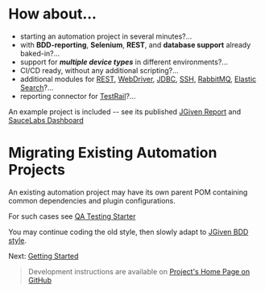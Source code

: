 # How about...

* starting an automation project in several minutes?...
* with __BDD-reporting__, __Selenium__, __REST__, and __database support__
  already baked-in?...
* support for ___multiple device types___ in different environments?...
* CI/CD ready, without any additional scripting?...
* additional modules
  for [REST](qa-jgiven-rest/index.html), [WebDriver](qa-jgiven-webdriver/index.html), [JDBC](qa-jgiven-jdbc/index.html), [SSH](qa-jgiven-ssh/index.html), [RabbitMQ](qa-jgiven-rabbitmq/index.html), [Elastic Search](qa-jgiven-elasticsearch/index.html)?...
* reporting connector for [TestRail](qa-testrail-reporter/index.html)?...

An example project is included -- see its published
[JGiven Report](https://java.qa-automation-starter.aherscu.dev/qa-testing-parent/qa-testing-example/jgiven-reports/functional-dev/local/html/index.html#/all)
and [SauceLabs Dashboard](https://app.saucelabs.com/open_sauce/user/oauth-adrian.herscu-d81b6/tests?ownerId=oauth-adrian.herscu-d81b6&ownerType=user&ownerName=oauth-adrian.herscu-d81b6&start=alltime)

# Migrating Existing Automation Projects

An existing automation project may have its own parent POM containing common dependencies and plugin configurations.

For such cases see [QA Testing Starter](qa-testing-parent/qa-testing-starter/index.html)

You may continue coding the old style, then slowly adapt to [JGiven BDD style](https://jgiven.org/).

Next: [Getting Started](getting-started.html)

> Development instructions are available
> on [Project's Home Page on GitHub](https://github.com/QA-Automation-Starter/qa-automation#readme)
